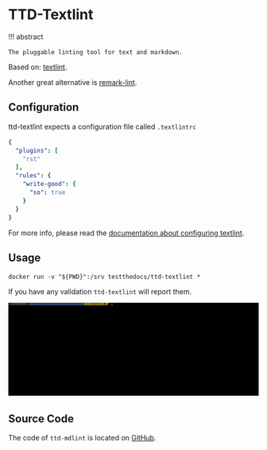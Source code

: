 # TTD-Textlint

!!! abstract

    The pluggable linting tool for text and markdown.

Based on: [textlint](https://textlint.github.io).

Another great alternative is [remark-lint](https://github.com/remarkjs/remark-lint).

## Configuration

ttd-textlint expects a configuration file called ``.textlintrc``

```yaml
{
  "plugins": [
    "rst"
  ],
  "rules": {
    "write-good": {
      "so": true
    }
  }
}
```

For more info, please read the [documentation about configuring textlint](https://github.com/textlint/textlint/blob/master/docs/configuring.md).


## Usage

```console
docker run -v "${PWD}":/srv testthedocs/ttd-textlint *
```

If you have any validation `ttd-textlint` will report them.

![ttd-textlint](images/ttd-textlinter-example.gif "ttd-textlint")

## Source Code

The code of `ttd-mdlint` is located on [GitHub](https://github.com/testthedocs/rakpart/tree/master/ttd-mdlint).
